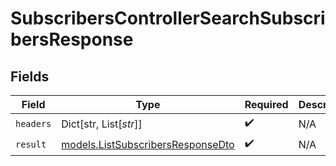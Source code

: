 # SubscribersControllerSearchSubscribersResponse


## Fields

| Field                                                                        | Type                                                                         | Required                                                                     | Description                                                                  |
| ---------------------------------------------------------------------------- | ---------------------------------------------------------------------------- | ---------------------------------------------------------------------------- | ---------------------------------------------------------------------------- |
| `headers`                                                                    | Dict[str, List[*str*]]                                                       | :heavy_check_mark:                                                           | N/A                                                                          |
| `result`                                                                     | [models.ListSubscribersResponseDto](../models/listsubscribersresponsedto.md) | :heavy_check_mark:                                                           | N/A                                                                          |